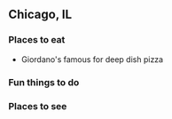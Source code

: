 ## Chicago, IL

### Places to eat
- Giordano's famous for deep dish pizza
### Fun things to do

### Places to see

